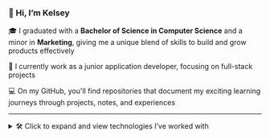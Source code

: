 ### 👋 Hi, I’m Kelsey

🎓 I graduated with a **Bachelor of Science in Computer Science** and a minor in **Marketing**, giving me a unique blend of skills to build and grow products effectively

💼 I currently work as a junior application developer, focusing on full-stack projects

💻 On my GitHub, you'll find repositories that document my exciting learning journeys through projects, notes, and experiences

---
<details>
    
  <summary>🛠️ Click to expand and view technologies I’ve worked with</summary>



### 🖥️ Programming Languages
C++, Java, JavaScript, TypeScript, Python

### ⚙️ Frameworks & Libraries
React, Angular, Django, Spring Boot, Node.js, Express.js

### 💾 Databases
MongoDB, SQL

</details>
